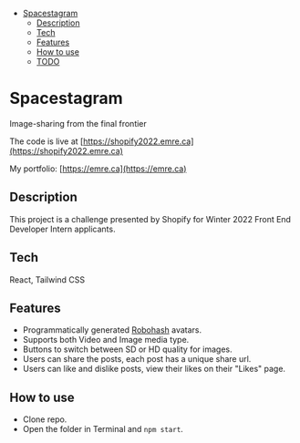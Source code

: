 - [Spacestagram](#spacestagram)
  - [Description](#description)
  - [Tech](#tech)
  - [Features](#features)
  - [How to use](#how-to-use)
  - [TODO](#todo)

# Spacestagram

Image-sharing from the final frontier

The code is live at [https://shopify2022.emre.ca](https://shopify2022.emre.ca)

My portfolio: [https://emre.ca](https://emre.ca)

## Description

This project is a challenge presented by Shopify for Winter 2022 Front End Developer Intern applicants.

## Tech

React, Tailwind CSS

## Features

- Programmatically generated [Robohash](https://robohash.org/) avatars.
- Supports both Video and Image media type.
- Buttons to switch between SD or HD quality for images.
- Users can share the posts, each post has a unique share url.
- Users can like and dislike posts, view their likes on their "Likes" page.

## How to use

- Clone repo.
- Open the folder in Terminal and `npm start`.

